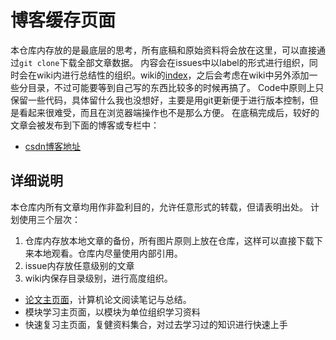 # 博客缓存页面

本仓库内存放的是最底层的思考，所有底稿和原始资料将会放在这里，可以直接通过`git clone`下载全部文章数据。
内容会在issues中以label的形式进行组织，同时会在wiki内进行总结性的组织。wiki的[index](https://github.com/wtysos11/blogWiki/wiki/%E7%B4%A2%E5%BC%95%E5%AF%BC%E8%88%AA)，之后会考虑在wiki中另外添加一些分目录，不过可能要等到自己写的东西比较多的时候再搞了。
Code中原则上只保留一些代码，具体留什么我也没想好，主要是用git更新便于进行版本控制，但是看起来很难受，而且在浏览器端操作也不是那么方便。
在底稿完成后，较好的文章会被发布到下面的博客或专栏中：
* [csdn博客地址](https://blog.csdn.net/u012837895)

## 详细说明

本仓库内所有文章均用作非盈利目的，允许任意形式的转载，但请表明出处。
计划使用三个层次：
1. 仓库内存放本地文章的备份，所有图片原则上放在仓库，这样可以直接下载下来本地观看。仓库内尽量使用内部引用。
2. issue内存放任意级别的文章
3. wiki内保存目录级别，进行高度组织。

* [论文主页面](https://github.com/wtysos11/blogWiki/wiki/%E8%AE%BA%E6%96%87%E4%B8%BB%E9%A1%B5%E9%9D%A2)，计算机论文阅读笔记与总结。
* 模块学习主页面，以模块为单位组织学习资料
* 快速复习主页面，复健资料集合，对过去学习过的知识进行快速上手
